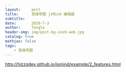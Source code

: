 ```yaml
---
layout:     post
title:      思维导图 jsMind 编辑器
subtitle:   
date:       2020-7-3
author:     Tangle
header-img: img/post-bg-ios9-web.jpg
catalog: true
mathjax: false
tags:
    - 思维导图
---
```


http://hizzgdev.github.io/jsmind/example/2_features.html
